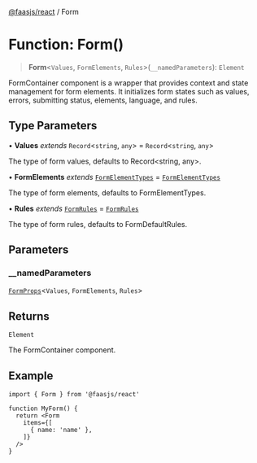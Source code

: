 [@faasjs/react](../README.md) / Form

# Function: Form()

> **Form**\<`Values`, `FormElements`, `Rules`\>(`__namedParameters`): `Element`

FormContainer component is a wrapper that provides context and state management for form elements.
It initializes form states such as values, errors, submitting status, elements, language, and rules.

## Type Parameters

• **Values** *extends* `Record`\<`string`, `any`\> = `Record`\<`string`, `any`\>

The type of form values, defaults to Record<string, any>.

• **FormElements** *extends* [`FormElementTypes`](../type-aliases/FormElementTypes.md) = [`FormElementTypes`](../type-aliases/FormElementTypes.md)

The type of form elements, defaults to FormElementTypes.

• **Rules** *extends* [`FormRules`](../type-aliases/FormRules.md) = [`FormRules`](../type-aliases/FormRules.md)

The type of form rules, defaults to FormDefaultRules.

## Parameters

### \_\_namedParameters

[`FormProps`](../type-aliases/FormProps.md)\<`Values`, `FormElements`, `Rules`\>

## Returns

`Element`

The FormContainer component.

## Example

```tsx
import { Form } from '@faasjs/react'

function MyForm() {
  return <Form
    items={[
      { name: 'name' },
    ]}
  />
}
```
